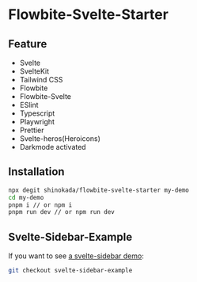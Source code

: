 # Flowbite-Svelte-Starter

## Feature

- Svelte
- SvelteKit
- Tailwind CSS
- Flowbite
- Flowbite-Svelte
- ESlint
- Typescript
- Playwright
- Prettier
- Svelte-heros(Heroicons)
- Darkmode activated

## Installation

```sh
npx degit shinokada/flowbite-svelte-starter my-demo
cd my-demo
pnpm i // or npm i
pnpm run dev // or npm run dev
```

## Svelte-Sidebar-Example

If you want to see [a svelte-sidebar demo](https://flowbite-svelte-starter.vercel.app/):

```sh
git checkout svelte-sidebar-example
```

